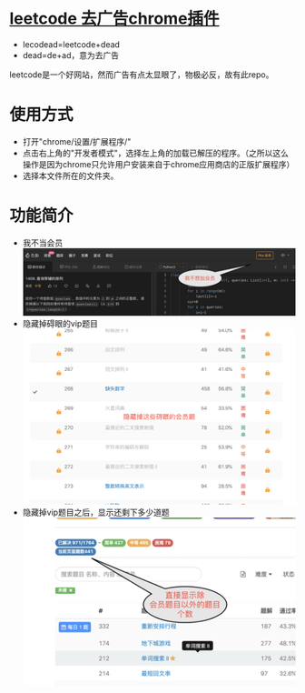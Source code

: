 # [leetcode 去广告chrome插件](https://github.com/weiyinfu/lecodead)

* lecodead=leetcode+dead
* dead=de+ad，意为去广告

leetcode是一个好网站，然而广告有点太显眼了，物极必反，故有此repo。

# 使用方式
* 打开"chrome/设置/扩展程序/"
* 点击右上角的"开发者模式"，选择左上角的加载已解压的程序。（之所以这么操作是因为chrome只允许用户安装来自于chrome应用商店的正版扩展程序）
* 选择本文件所在的文件夹。

# 功能简介
* 我不当会员
![我不当会员](img/no-member.png)
* 隐藏掉碍眼的vip题目
![隐藏vip题目](img/hide-vip-problem.png)
* 隐藏掉vip题目之后，显示还剩下多少道题
![显示还剩下多少道题](img/show-count.png)

